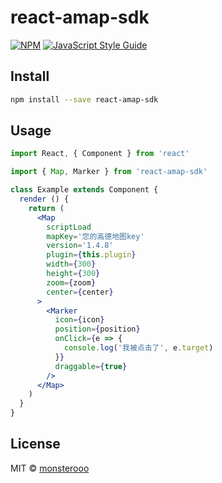 # react-amap-sdk

>

[![NPM](https://img.shields.io/npm/v/react-amap-sdk.svg)](https://www.npmjs.com/package/react-amap-sdk) [![JavaScript Style Guide](https://img.shields.io/badge/code_style-standard-brightgreen.svg)](https://standardjs.com)

## Install

```bash
npm install --save react-amap-sdk
```

## Usage

```jsx
import React, { Component } from 'react'

import { Map, Marker } from 'react-amap-sdk'

class Example extends Component {
  render () {
    return (
      <Map
        scriptLoad
        mapKey='您的高德地图key'
        version='1.4.8'
        plugin={this.plugin}
        width={300}
        height={300}
        zoom={zoom}
        center={center}
      >
        <Marker
          icon={icon}
          position={position}
          onClick={e => {
            console.log('我被点击了', e.target)
          }}
          draggable={true}
        />
      </Map>
    )
  }
}
```

## License

MIT © [monsterooo](https://github.com/monsterooo)
